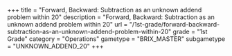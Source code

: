 +++
title = "Forward, Backward: Subtraction as an unknown addend problem within 20"
description = "Forward, Backward: Subtraction as an unknown addend problem within 20"
url = "/1st-grade/forward-backward-subtraction-as-an-unknown-addend-problem-within-20"
grade = "1st Grade"
category = "Operations"
gametype = "BRIX_MASTER"
subgametype = "UNKNOWN_ADDEND_20"
+++